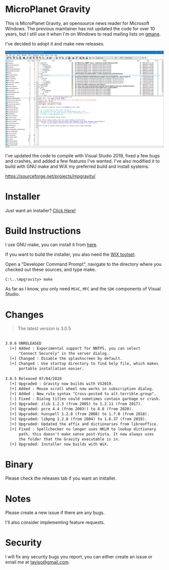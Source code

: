 # MicroPlanet Gravity

This is MicroPlanet Gravity, an opensource news reader for Microsoft Windows.
The previous maintainer has not updated the code for over 10 years, but I still
use it when I'm on Windows to read mailing lists on [gmane](http://gmane.io/).

I've decided to adopt it and make new releases.

![Screenshot](screenshot.png)

I've updated the code to compile with Visual Studio 2019, fixed a few bugs and
crashes, and added a few features I've wanted. I've also modified it to build
with GNU make and WiX my preferred build and install systems.

https://sourceforge.net/projects/mpgravity/

# Installer

Just want an installer? [Click Here!](https://github.com/taviso/mpgravity/releases)


# Build Instructions

I use GNU make, you can install it from [here](http://gnuwin32.sourceforge.net/packages/make.htm).

If you want to build the installer, you also need the [WiX toolset](https://wixtoolset.org/).

Open a "Developer Command Prompt", navigate to the directory where you checked
out these sources, and type make.


```
C:\..\mpgravity> make
```

As far as I know, you only need `MSVC`, `MFC` and the `SDK` components of
Visual Studio.


# Changes

>  The latest version is 3.0.5


```

3.0.6 UNRELEASED
  [+] Added : Experimental support for NNTPS, you can select
      "Connect Securely" in the server dialog.
  [+] Changed : Disable the splashscreen by default.
  [+] Changed : Use startup directory to find help file, which makes
      portable installation easier.

3.0.5 Released 07/04/2020
  [+] Upgraded : Gravity now builds with VS2019.
  [+] Added : Mouse scroll wheel now works in subscription dialog.
  [+] Added : New rule syntax "Cross-posted to alt.terrible.group".
  [-] Fixed : Dialog titles could sometimes contain garbage or crash.
  [+] Upgraded: zlib 1.2.3 (from 2005) to 1.2.11 (from 2017).
  [+] Upgraded: pcre 4.4 (from 2003!) to 8.8 (from 2020).
  [+] Upgraded: hunspell 1.2.8 (from 2008) to 1.7.0 (from 2018).
  [+] Upgraded: libpng 1.2.8 (from 2004) to 1.6.37 (from 2019).
  [+] Upgraded: Updated the affix and dictionaries from libreoffice.
  [+] Fixed : Spellchecker no longer uses HKLM to lookup dictionary
      path, this doesn't make sense post-Vista. It now always uses
      the folder that the Gravity executable is in.
  [+] Upgraded: Installer now builds with WiX.
```

# Binary

Please check the releases tab if you want an installer.

# Notes

Please create a new issue if there are any bugs.

I'll also consider implementing feature requests.

# Security

I will fix any security bugs you report, you can either create an issue or email me at <taviso@gmail.com>.
